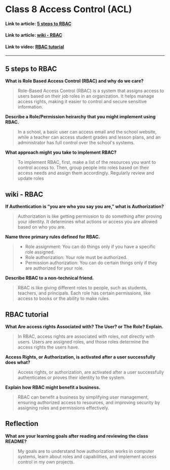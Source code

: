 # Class 8 Access Control (ACL)

#### Link to article: [5 steps to RBAC](https://www.csoonline.com/article/3060780/5-steps-to-simple-role-based-access-control.html)

#### Link to article: [wiki - RBAC](https://en.wikipedia.org/wiki/Role-based_access_control)

#### Link to video: [RBAC tutorial](https://www.youtube.com/watch?v=C4NP8Eon3cA)



***

## 5 steps to RBAC

**What is Role Based Access Control (RBAC) and why do we care?**
> Role-Based Access Control (RBAC) is a system that assigns access to users based on their job roles in an organization. It helps manage access rights, making it easier to control and secure sensitive information.

**Describe a Role/Permission heirarchy that you might implement using RBAC.**
> In a school, a basic user can access email and the school website, while a teacher can access student grades and lesson plans, and an administrator has full control over the school's systems.

**What approach might you take to implement RBAC?**
> To implement RBAC, first, make a list of the resources you want to control access to. Then, group people into roles based on their access needs and assign them accordingly. Regularly review and update roles

## wiki - RBAC

**If Authentication is “you are who you say you are,” what is Authorization?**
> Authorization is like getting permission to do something after proving your identity. It determines what actions or access you are allowed based on who you are.

**Name three primary rules defined for RBAC.**
> - Role assignment: You can do things only if you have a specific role assigned.
> - Role authorization: Your role must be authorized.
> - Permission authorization: You can do certain things only if they are authorized for your role.

**Describe RBAC to a non-technical friend.**
> RBAC is like giving different roles to people, such as students, teachers, and principals. Each role has certain permissions, like access to books or the ability to make rules.

## RBAC tutorial

**What Are access rights Associated with? The User? or The Role? Explain.**
> In RBAC, access rights are associated with roles, not directly with users. Users are assigned roles, and those roles determine the access rights the users have.

**Access Rights, or Authorization, is activated after a user successfully does what?**
> Access rights, or authorization, are activated after a user successfully authenticates or proves their identity to the system.

**Explain how RBAC might benefit a business.**
> RBAC can benefit a business by simplifying user management, ensuring authorized access to resources, and improving security by assigning roles and permissions effectively.

## Reflection

**What are your learning goals after reading and reviewing the class README?**
> My goals are to understand how authorization works in computer systems, learn about roles and capabilities, and implement access control in my own projects.
